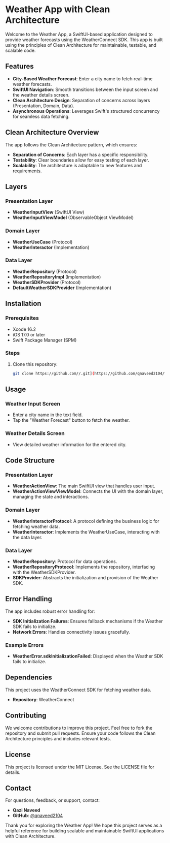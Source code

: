 # Weather App with Clean Architecture

Welcome to the Weather App, a SwiftUI-based application designed to provide weather forecasts using the WeatherConnect SDK. This app is built using the principles of Clean Architecture for maintainable, testable, and scalable code.

## Features

- **City-Based Weather Forecast**: Enter a city name to fetch real-time weather forecasts.
- **SwiftUI Navigation**: Smooth transitions between the input screen and the weather details screen.
- **Clean Architecture Design**: Separation of concerns across layers (Presentation, Domain, Data).
- **Asynchronous Operations**: Leverages Swift's structured concurrency for seamless data fetching.

## Clean Architecture Overview

The app follows the Clean Architecture pattern, which ensures:

- **Separation of Concerns**: Each layer has a specific responsibility.
- **Testability**: Clear boundaries allow for easy testing of each layer.
- **Scalability**: The architecture is adaptable to new features and requirements.

## Layers

### Presentation Layer

- **WeatherInputView** (SwiftUI View)
- **WeatherInputViewModel** (ObservableObject ViewModel)

### Domain Layer

- **WeatherUseCase** (Protocol)
- **WeatherInteractor** (Implementation)

### Data Layer

- **WeatherRepository** (Protocol)
- **WeatherRepositoryImpl** (Implementation)
- **WeatherSDKProvider** (Protocol)
- **DefaultWeatherSDKProvider** (Implementation)

## Installation

### Prerequisites

- Xcode 16.2
- iOS 17.0 or later
- Swift Package Manager (SPM)

### Steps

1. Clone this repository:
   ```bash
   git clone https://github.com//.git](https://github.com/qnaveed2104/WeatherExample.git)


## Usage

### Weather Input Screen
- Enter a city name in the text field.
- Tap the "Weather Forecast" button to fetch the weather.

### Weather Details Screen
- View detailed weather information for the entered city.

## Code Structure

### Presentation Layer
- **WeatherActionView**: The main SwiftUI view that handles user input.
- **WeatherActionViewViewModel**: Connects the UI with the domain layer, managing the state and interactions.

### Domain Layer
- **WeatherInteractorProtocol**: A protocol defining the business logic for fetching weather data.
- **WeatherInteractor**: Implements the WeatherUseCase, interacting with the data layer.

### Data Layer
- **WeatherRepository**: Protocol for data operations.
- **WeatherRepositoryProtocol**: Implements the repository, interfacing with the WeatherSDKProvider.
- **SDKProvider**: Abstracts the initialization and provision of the Weather SDK.

## Error Handling

The app includes robust error handling for:

- **SDK Initialization Failures**: Ensures fallback mechanisms if the Weather SDK fails to initialize.
- **Network Errors**: Handles connectivity issues gracefully.

### Example Errors
- **WeatherError.sdkInitializationFailed**: Displayed when the Weather SDK fails to initialize.

## Dependencies

This project uses the WeatherConnect SDK for fetching weather data.

- **Repository**: WeatherConnect

## Contributing

We welcome contributions to improve this project. Feel free to fork the repository and submit pull requests. Ensure your code follows the Clean Architecture principles and includes relevant tests.

## License

This project is licensed under the MIT License. See the LICENSE file for details.

## Contact

For questions, feedback, or support, contact:

- **Qazi Naveed**
- **GitHub**: [@qnaveed2104](https://github.com/qnaveed2104)

Thank you for exploring the Weather App! We hope this project serves as a helpful reference for building scalable and maintainable SwiftUI applications with Clean Architecture.

   
